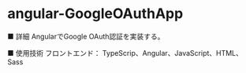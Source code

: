 # angular-GoogleOAuthApp

■ 詳細 
AngularでGoogle OAuth認証を実装する。

■ 使用技術
フロントエンド： TypeScrip、Angular、JavaScript、HTML、Sass
